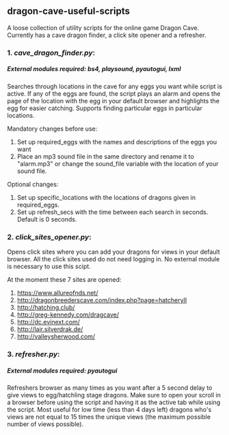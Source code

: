 ## dragon-cave-useful-scripts



A loose collection of utility scripts for the online game Dragon Cave. Currently has a cave dragon finder, a click site opener and a refresher.


### 1. *cave_dragon_finder.py*:
   
   ##### External modules required: bs4, playsound, pyautogui, lxml
   Searches through locations in the cave for any eggs you want while script is active. If any of the eggs are
   found, the script plays an alarm and opens the page of the location with the egg in your default browser and
   highlights the egg for easier catching. Supports finding particular eggs in particular locations.
   
   Mandatory changes before use:
   1) Set up required_eggs with the names and descriptions of the eggs you want 
   2) Place an mp3 sound file in the same directory and rename it to "alarm.mp3" or change the 
   sound_file variable with the location of your sound file. 
   
   Optional changes:
   1) Set up specific_locations with the locations of dragons given in required_eggs.
   2) Set up refresh_secs with the time between each search in seconds. Default is 0 seconds.

### 2. *click_sites_opener.py*:
   Opens click sites where you can add your dragons for views in your default browser. 
   All the click sites used do not need logging in. No external module is necessary
   to use this scipt.

   At the moment these 7 sites are opened:
   1) https://www.allureofnds.net/
   2) http://dragonbreederscave.com/index.php?page=hatcheryII
   3) http://hatching.club/
   4) http://greg-kennedy.com/dragcave/
   5) http://dc.evinext.com/
   6) http://lair.silverdrak.de/
   7) http://valleysherwood.com/


### 3. *refresher.py*:

   ##### External modules required: pyautogui
   Refreshers browser as many times as you want after a 5 second delay to give views to
   egg/hatchling stage dragons. Make sure to open your scroll in a browser before using the script 
   and having it as the active tab while using the script. Most useful for low time (less than
   4 days left) dragons who's views are not equal to 15 times the unique views (the maximum
   possible number of views possible). 
